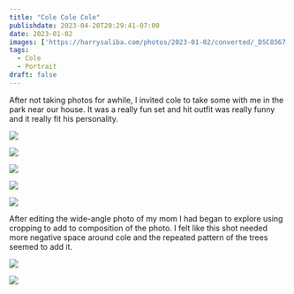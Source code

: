 ```yaml
---
title: "Cole Cole Cole"
publishdate: 2023-04-20T20:29:41-07:00
date: 2023-01-02
images: ['https://harrysaliba.com/photos/2023-01-02/converted/_DSC8567.jpg']
tags:
  - Cole
  - Portrait
draft: false
---
```


After not taking photos for awhile, I invited cole to take some with me in the park near our house.  It was a really fun set and hit outfit was really funny and it really fit his personality.

![](https://harrysaliba.com/photos/2023-01-02/converted/_DSC8520.jpg)

![](https://harrysaliba.com/photos/2023-01-02/converted/_DSC8527.jpg)

![](https://harrysaliba.com/photos/2023-01-02/converted/_DSC8552.jpg)

![](https://harrysaliba.com/photos/2023-01-02/converted/_DSC8567.jpg)

![](https://harrysaliba.com/photos/2023-01-02/converted/_DSC8571.jpg)

After editing the wide-angle photo of my mom I had began to explore using cropping to add to composition of the photo.  I felt like this shot needed more negative space around cole and the repeated pattern of the trees seemed to add it.

![](https://harrysaliba.com/photos/2023-01-02/converted/_DSC8581.jpg)

![](https://harrysaliba.com/photos/2023-01-02/converted/_DSC8585.jpg)
